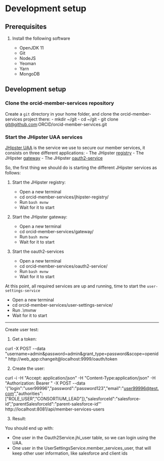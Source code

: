 # Development setup

## Prerequisites

1. Install the following software

    - OpenJDK 11
    - Git
    - NodeJS
    - Yeoman
    - Yarn
    - MongoDB

## Development setup

### Clone the orcid-member-services repository

Create a `git` directory in your home folder, and clone the orcid-member-services project there:
    - mkdir ~/git
    - cd ~/git
    - git clone git@github.com:ORCID/orcid-member-services.git

### Start the JHipster UAA services

[JHipster UAA](https://www.jhipster.tech/using-uaa/) is the service we use to secure our member services, it consists on     three different applications:
    - The JHipster [registry](https://github.com/jhipster/jhipster-registry)
    - The JHipster [gateway](https://www.jhipster.tech/api-gateway/)
    - The JHipster [oauth2-service](https://www.jhipster.tech/using-uaa)
    
So, the first thing we should do is starting the different JHipster services as follows:   

1. Start the JHipster registry:
    - Open a new terminal 
    - cd orcid-member-services/jhipster-registry/
    - Run `bash mvnw`
    - Wait for it to start

2. Start the JHipster gateway:
    - Open a new terminal 
    - cd orcid-member-services/gateway/    
    - Run `bash mvnw`
    - Wait for it to start

3. Start the oauth2-services
    - Open a new terminal 
    - cd orcid-member-services/oauth2-service/  
    - Run `bash mvnw`
    - Wait for it to start

At this point, all required services are up and running, time to start the `user-settings-service`


- Open a new terminal 
- cd orcid-member-services/user-settings-service/
- Run .\mvnw
- Wait for it to start


---
 Create  user test: 
 
 1. Get a token: 
 
 curl -X POST --data "username=admin&password=admin&grant_type=password&scope=openid" http://web_app:changeit@localhost:9999/oauth/token
 
 2. Create the user:
 
 curl -i -H "Accept: application/json" -H "Content-Type:application/json" -H "Authorization: Bearer <TOKEN>" -X POST --data '{"login":"user99996","password":"password123","email":"user99996@test.com","authorities":["ROLE_USER","CONSORTIUM_LEAD"]},"salesforceId":"salesforce-id","parentSalesforceId":"parent-salesforce-id"'  http://localhost:8081/api/member-services-users

3. Result:

You should end up with:
- One user in the Oauth2Service.jhi_user table, so we can login using the UAA.
- One user in the UserSettingsService.member_services_user, that will keep other user information, like salesforce and client ids
